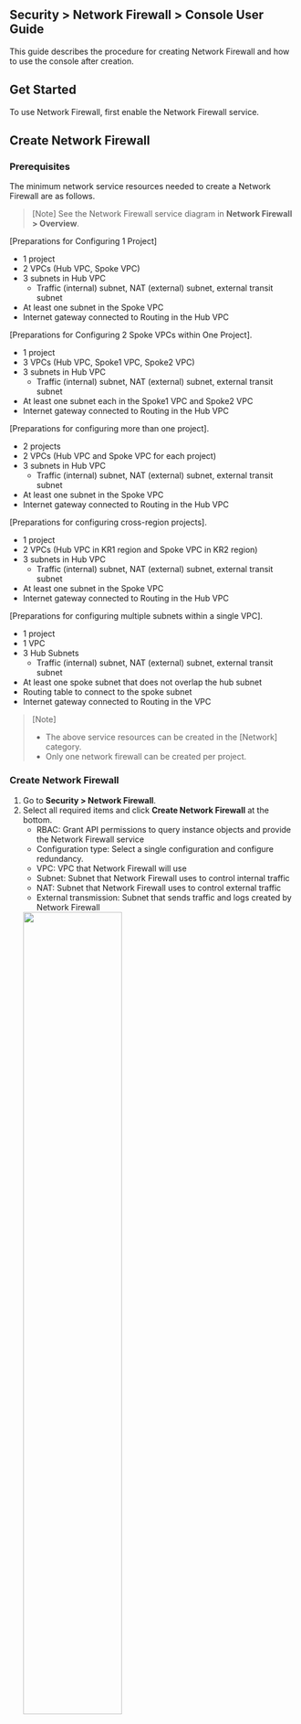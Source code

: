 ## Security > Network Firewall > Console User Guide

This guide describes the procedure for creating Network Firewall and how to use the console after creation.

## Get Started

To use Network Firewall, first enable the Network Firewall service.

## Create Network Firewall

### Prerequisites

The minimum network service resources needed to create a Network Firewall are as follows.

> [Note]
> See the Network Firewall service diagram in **Network Firewall > Overview**.


[Preparations for Configuring 1 Project]

* 1 project
* 2 VPCs (Hub VPC, Spoke VPC)
* 3 subnets in Hub VPC
    * Traffic (internal) subnet, NAT (external) subnet, external transit subnet
* At least one subnet in the Spoke VPC
* Internet gateway connected to Routing in the Hub VPC

[Preparations for Configuring 2 Spoke VPCs within One Project].

* 1 project
* 3 VPCs (Hub VPC, Spoke1 VPC, Spoke2 VPC)
* 3 subnets in Hub VPC
    * Traffic (internal) subnet, NAT (external) subnet, external transit subnet
* At least one subnet each in the Spoke1 VPC and Spoke2 VPC
* Internet gateway connected to Routing in the Hub VPC

[Preparations for configuring more than one project].

* 2 projects
* 2 VPCs (Hub VPC and Spoke VPC for each project)
* 3 subnets in Hub VPC
    * Traffic (internal) subnet, NAT (external) subnet, external transit subnet
* At least one subnet in the Spoke VPC
* Internet gateway connected to Routing in the Hub VPC


[Preparations for configuring cross-region projects].

* 1 project
* 2 VPCs (Hub VPC in KR1 region and Spoke VPC in KR2 region)
* 3 subnets in Hub VPC
    * Traffic (internal) subnet, NAT (external) subnet, external transit subnet
* At least one subnet in the Spoke VPC
* Internet gateway connected to Routing in the Hub VPC


[Preparations for configuring multiple subnets within a single VPC].

* 1 project
* 1 VPC
* 3 Hub Subnets
    * Traffic (internal) subnet, NAT (external) subnet, external transit subnet
* At least one spoke subnet that does not overlap the hub subnet
* Routing table to connect to the spoke subnet
* Internet gateway connected to Routing in the VPC


> [Note]
>
>* The above service resources can be created in the [Network] category. 
>* Only one network firewall can be created per project.

### Create Network Firewall

1. Go to **Security > Network Firewall**.
2. Select all required items and click **Create Network Firewall** at the bottom.
    * RBAC: Grant API permissions to query instance objects and provide the Network Firewall service
    * Configuration type: Select a single configuration and configure redundancy.
    * VPC: VPC that Network Firewall will use
    * Subnet: Subnet that Network Firewall uses to control internal traffic
    * NAT: Subnet that Network Firewall uses to control external traffic
    * External transmission: Subnet that sends traffic and logs created by Network Firewall
    <img src="https://kr1-api-object-storage.nhncloudservice.com/v1/AUTH_2acdfabf4efe4efc8a04c00b348110c9/cdn_origin/prod_nfw/24.09.12/create.png" height="60%" />


> [Notes before Creation]
>
>* The created Network Firewall is not exposed in users’ projects. 
>* The subnets used for subnet, NAT, and external transmission must all be selected as different subnets.
>   * It is recommended to create subnets in the minimum unit (28 bits) that can be created in the NHN Cloud console.
>* An Internet gateway must be connected to the routing table of the VPC to which the Network Firewall will belong before it can be created.
>* If you use the Network Firewall service as a separate service from Security Groups, you must allow both to access the instances.
>* The CIDR block owned by Network Firewall and the CIDR block requiring connectivity must not overlap.
>* IPs created with the Virtual_IP type **in Network > Network Interface**are used by Network Firewall for redundancy purposes, so deleting them may block communication.
>* After you create Network Firewall by selecting a single or redundancy configuration, you can change the configuration on the **Options** tab if you need to make changes. However, availability zones cannot be changed, so for redundancy configurations, configure separate availability zones whenever possible. 

### Connection Settings

> [Example]
> When the VPC (Hub) used by Network Firewall is 10.0.0.0/24, and the VPC (Spoke) that needs to be connected to the Network Firewall is 172.16.0.0/24.

1. Go to <strong>Network > Peering Gateway</strong> to create a peering.
    * For more information on connecting a peering gateway, please see the [User Guide]
<img src="https://kr1-api-object-storage.nhncloudservice.com/v1/AUTH_2acdfabf4efe4efc8a04c00b348110c9/cdn_origin/prod_nfw/23.12.19/ConnectionSettings3.png" height="65%" />
<br>
<img src="https://kr1-api-object-storage.nhncloudservice.com/v1/AUTH_2acdfabf4efe4efc8a04c00b348110c9/cdn_origin/prod_nfw/23.12.19/ConnectionSettings4.png" height="65%" />

> [Note]
> 
> Create a peering according to the location of the Spoke VPC.
> * If the spoke VPCs are the same project, create a peering.
> * If the Spoke VPC is a different project, create a project peering.
> * If the Spoke VPC is in a different region, create a region peering.

<br>

2. Go to <strong>Network > Routing</strong>, select a Hub VPC, and set up the routing as follows.
    * Destination CIDR: 172.16.0.0/24
    * Gateway: Gateway of peering type added after peering connection
    <img src="https://kr1-api-object-storage.nhncloudservice.com/v1/AUTH_2acdfabf4efe4efc8a04c00b348110c9/cdn_origin/prod_nfw/23.12.19/ConnectionSettings5.png" height="65%" />
<br>

3. Go to <strong>Network > Routing</strong>, select a Spoke VPC, and set up the routing as follows.
    * Destination CIDR: 0.0.0.0/0
    * Gateway: Gateway of peering type added after peering connection
    <img src="https://kr1-api-object-storage.nhncloudservice.com/v1/AUTH_2acdfabf4efe4efc8a04c00b348110c9/cdn_origin/prod_nfw/23.12.19/ConnectionSettings6.png" height="65%" />

> [Note]
> 
> * By setting up routing as above, all communication from the Spoke VPCs will pass through the Network Firewall.
>   * If you need to branch communications, explicitly set a destination that is not 0.0.0.0/0.

<br>

4. Go to <strong>Network > Peering Gateway > Project Peering</strong>.
    * Select the created peering and go to the **Route** tab.
    * Click the **Peer** or **Change Local Route** to set up routing as follows.
        * Destination CIDR: 0.0.0.0/0
        * Gateway: NetworkFirewall_INF_TRAFFIC_VIP
        <img src="https://kr1-api-object-storage.nhncloudservice.com/v1/AUTH_2acdfabf4efe4efc8a04c00b348110c9/cdn_origin/prod_nfw/23.12.19/ConnectionSettings7.png" height="65%" />
<br>
<img src="https://kr1-api-object-storage.nhncloudservice.com/v1/AUTH_2acdfabf4efe4efc8a04c00b348110c9/cdn_origin/prod_nfw/23.12.19/ConnectionSettings8.png" height="50%" />

Once the above routing settings are complete, instances in the Spoke VPC will be able to communicate publicly through the Network Firewall. (Requires adding NAT in <strong>Network Firewall > NAT</strong>)

<br>

**If the Spoke VPC has two or more subnets and traffic control between subnets is required through Network Firewall**, add the routing as follows.

> [Example]
When the subnets of Spoke VPC (172.16.0.0/24) are 172.16.0.0/25 and 172.16.0.128/25

* Go to <strong>Network > Routing</strong>, and select Spoke VPC and add the two routings as follows.
    * Destination CIDR: 172.16.0.0/25 and 172.16.0.128/25
    * Gateway: Gateway of peering type added after peering connection
    <img src="https://kr1-api-object-storage.nhncloudservice.com/v1/AUTH_2acdfabf4efe4efc8a04c00b348110c9/cdn_origin/prod_nfw/23.12.19/ConnectionSettings9.png" height="65%" />
<br>
<img src="https://kr1-api-object-storage.nhncloudservice.com/v1/AUTH_2acdfabf4efe4efc8a04c00b348110c9/cdn_origin/prod_nfw/23.12.19/ConnectionSettings10.png" height="65%" />
Once the above routing settings are complete, private communication between subnets within the Spoke VPC can be made through the Network Firewall. (Requires adding a policy in<strong>Network Firewall > Policies</strong> tab)

<br>

**If there are two or more spoke VPCs**, add the routing as follows.

> [Example]
With Spoke VPC1 (172.16.0.0/24) and Spoke VPC2 (192.168.0.0/24)

* Go to <strong>Network > Routing</strong> to select a Hub VPC, and add the two routings as follows.
    * Spoke VPC 1
        * Destination CIDR: 172.16.0.0/24
        * Gateway: Gateway of peering type added between Hub VPC and Spoke VPC1
    * Spoke VPC 2
        * Destination CIDR: 192.168.0.0/24
        * Gateway: Gateway of peering type added between Hub VPC and Spoke VPC1
        <img src="https://kr1-api-object-storage.nhncloudservice.com/v1/AUTH_2acdfabf4efe4efc8a04c00b348110c9/cdn_origin/prod_nfw/23.12.19/ConnectionSettings11.png" height="65%" />


> [Note]
> VPC peering between Spoke VPC2-Hub also requires the Add Route setting, as shown in **4in Connection Settings**.

<br>

If you **configure spoke subnets in the same VPC**, create a new routing table to associate the subnets and add routes. 
* In **Network > Routing**, create a routing table and add routes.
<img src="https://kr1-api-object-storage.nhncloudservice.com/v1/AUTH_2acdfabf4efe4efc8a04c00b348110c9/cdn_origin/prod_nfw/24.11.07/routetable_create.png" height="65%" />
<img src="https://kr1-api-object-storage.nhncloudservice.com/v1/AUTH_2acdfabf4efe4efc8a04c00b348110c9/cdn_origin/prod_nfw/24.11.07/route_create.png" height="65%" />

<br>

* In **Network > Subnet**, create a new spoke subnet that does not overlap the Network Firewall and associate a routing table with it.
<img src="https://kr1-api-object-storage.nhncloudservice.com/v1/AUTH_2acdfabf4efe4efc8a04c00b348110c9/cdn_origin/prod_nfw/24.11.07/subnet_create.png" height="65%" />
<img src="https://kr1-api-object-storage.nhncloudservice.com/v1/AUTH_2acdfabf4efe4efc8a04c00b348110c9/cdn_origin/prod_nfw/24.11.07/routetable_connect.png" height="65%" />

<br>

After the above routing settings are completed, communication between different Spoke VPCs can be private through Network Firewall.(Requires adding a policy in <strong>Network Firewall > Policy</strong>)
Please refer to the Network Firewall service configuration diagram to set up the connection according to your environment.

***

## Connect to Instance
After creating Network Firewall and complete all connection settings, you can access your instance through the Network Firewall.

For example, if you configure 3 subnets with 2 Spoke VPCs in 1 project and need web firewall access from outside, set up NAT and ACLs as shown below.

<img src="https://kr1-api-object-storage.nhncloudservice.com/v1/AUTH_2acdfabf4efe4efc8a04c00b348110c9/cdn_origin/prod_nfw/24.09.12/instance-access
.png" height="65%" />

> [How to set up]
>
> * Go to **Network Firewall > NAT** tab
> * Click **Add** and set up NAT
>   * Create a Destination IP object on the **Objects** tab before setup and need a spare floating IP 
> <img src="https://kr1-api-object-storage.nhncloudservice.com/v1/AUTH_2acdfabf4efe4efc8a04c00b348110c9/cdn_origin/prod_nfw/24.09.12/nat-add.png" height="65%" />
* Allow the required ACLs on the **Network Firewall > Policies > ACLs** tab
<img src="https://kr1-api-object-storage.nhncloudservice.com/v1/AUTH_2acdfabf4efe4efc8a04c00b348110c9/cdn_origin/prod_nfw/24.09.12/access_acl.png" height="65%" />  
> 
After setting up as above, you can access the instance if the departure IP is allowed in the security groups.

<br>>

## Policy
After creating Network Firewall, go to the **Policies** tab.

![policy-default.PNG](https://kr1-api-object-storage.nhncloudservice.com/v1/AUTH_2acdfabf4efe4efc8a04c00b348110c9/cdn_origin/prod_nfw/24.09.12/policy-default.png)

> [Note]
>
> * The default-deny policy is a required policy and cannot be modified or deleted.
> * Logs blocked through the default-deny policy can be viewed on the **Log** tab after changing the **Default blocking policy log setting** to **Enable** on the **Options** tab.

<br>

## ACL
On the **ACLs** tab, you can control inbound and outbound traffic and traffic between the Network Firewall and the associated VPCs.
<br/>

### Add

* Add policies based on departure, destination, and destination port.
    * Select the departure, destination, and destination port through already created objects.
* Add policies by setting options such as the status (enabled/disabled) and action (allow/block) of the policy, setting a schedule, and whether or not to log per policy.
* The schedule feature works after you enable the policy's status (if the policy is disabled, the schedule feature does not apply).

![acl_add.PNG](https://kr1-api-object-storage.nhncloudservice.com/v1/AUTH_2acdfabf4efe4efc8a04c00b348110c9/cdn_origin/prod_nfw/24.05.27/acl_add.png)

### Copy

* Click **Copy**to copy the policy.
    * Copy: Copy the same policy as the one you want to copy
    * Reverse copy: Copy by changing the source and destination of the policy you want to copy

![acl_copy.PNG](https://kr1-api-object-storage.nhncloudservice.com/v1/AUTH_2acdfabf4efe4efc8a04c00b348110c9/cdn_origin/prod_nfw/23.09.07/acl_copy_1.png)

> [Note]
> 
> The copied policy will be disabled. If you have to use it, click **Modify** to enable the policy to use.


### Modify

* Modify the policy by clicking **Edit**.


### Move

* Move the policy by clicking **Move**.
    * Could not move below the default-deny policy.

![acl_move.PNG](https://kr1-api-object-storage.nhncloudservice.com/v1/AUTH_2acdfabf4efe4efc8a04c00b348110c9/cdn_origin/prod_nfw/23.09.07/acl_move_1.png)

### Delete

* Delete the policy by clicking **Delete**.

> [Caution]
> Once deleted, a policy cannot be restored, and a policy with name: default-deny cannot be deleted.

### Batch Download of Policies

* Download all policies created in the Policies tab at once.

### Batch Register Policies

* Register policies at once using the downloaded template.

![acl_batch.PNG](https://kr1-api-object-storage.nhncloudservice.com/v1/AUTH_2acdfabf4efe4efc8a04c00b348110c9/cdn_origin/prod_nfw/23.09.07/acl_batch_1.png)


## Route

On the **Route** tab, specify the path of communication through the Network Firewall.

![policy-route.PNG](https://kr1-api-object-storage.nhncloudservice.com/v1/AUTH_2acdfabf4efe4efc8a04c00b348110c9/cdn_origin/prod_nfw/24.09.12/policy-route.png)

> [Note]
>
> * The default gateway for Network Firewall is NAT Ethernet, which cannot be modified or deleted.
> * If the route settings change, there may be communication issues, so set them carefully.  

### Add

* Click **Add** to select Ethernet, and enter the destination and gateway. 
    * Destination: Enter in subnet format
    * Ethernet: Select from NAT, TRAFFIC, or VPN (when using the IPSec VPN feature)
    * Gateway: Enter in host format

> [Note]
>
> * If you select Ethernet as VPN, you don't need to specify a gateway.
> * For setting up routes for private IP bands associated with an IPSec VPN, must set Ethernet to VPN.
> * If you see a validation message like the one below when entering the destination subnet, pre-check the subnet range and enter it as the starting IP of the subnet.
>   * [Example]
>       * 192.168.199.0/21 (x) → 192.168.192.0/21 (o)
>       * 172.16.100.0/20 (x) → 172.16.96.0/20 (o)
>       * 10.10.10.130/25 (x) → 10.10.10.128/25 (o)
> 
> ![route_add.PNG](https://kr1-api-object-storage.nhncloudservice.com/v1/AUTH_2acdfabf4efe4efc8a04c00b348110c9/cdn_origin/prod_nfw/24.09.12/route_add.png)

### Modify

* Modify the route by clicking **Edit**.

### Delete

* Delete a route by clicking **Delete**.

***
<br>

## Object

In the **Object** tab, create and manage IPs and ports to use when creating policies.

### Add

* Create an object by entering the required fields.
    * Objects can be added in two forms: IP and port.

> [Note]
> * Group objects cannot be added when creating a group object (only single or range objects can be added by selecting them).

### Modify

* Modify the object by clicking **Edit**.
    * Types cannot be modified.

### Delete

* You can delete an object by clicking **Delete**.
    * Objects automatically created by Network Firewall cannot be modified or deleted.

>[Note]
> Objects in use by a policy will be changed to ALL objects after deletion (caution required).

### Add Instance Objects
* Add an object by using the instances in the project in which Network Firewall is created.

> [Note]
> * Create an object by simply referencing the instance's name and private IP address, regardless of instances (once created, manage on the Object tab).


### Batch Download of Objects

* Download all IPs and port objects created in the **Object** tab at once.

<br>

## NAT

In the **NAT** (Network Address Translation) tab, select and connect a dedicated public IP with the instance to be accessed from the outside.

>[Note]
>
> * NAT offers only destination-based and 1:1 methods.
> * Port-based NAT is not provided.
> * After creating a NAT, you must add an allow policy to enable authorized communication.
> * If you assign a floating IP directly to an instance that owns a private IP after NAT has been set up, there may be communication issues.
> * After deleting NAT, delete the unused public IP before NAT directly from **Network - Floating**.

### Add

* Click **Add** to create NAT.
    * For the public IP before NAT, select one of the pre-created IPs in **Network - Floating IP**.  
    * For the objects to be selected in Private IP after NAT, pre-create them on the **Objects** tab to add by clicking **Add**. 

![nat_add.PNG](https://kr1-api-object-storage.nhncloudservice.com/v1/AUTH_2acdfabf4efe4efc8a04c00b348110c9/cdn_origin/prod_nfw/24.04.05/nat_add_2.png)

>[Note]
> * Instances can be accessed from the pre-NAT public IP that you set when adding NAT (Not required to connect a floating IP directly to the instance).

### Modify

* Click **Modify** to modify the created NAT.
    * You can modify both public and private IPs.

### Delete

* Click **Delete** to delete the created NAT.
 
 <br>

 ## Mirroring
 
 The **Mirroring** tab allows you to copy network packets that pass through the Network Firewall to threat detection and analysis solutions such as IDS/IPS, SIEM, NDR, and others, so that you can detect and respond to network threats in real time.
 
 > [Note]
 **Options -** **Enable****in Mirroring settings**to **enable**and use after activation (takes about 30 seconds to activate)
 <br>
 >     ![Mirorring_Config_Activation_800.png](https://kr1-api-object-storage.nhncloudservice.com/v1/AUTH_2acdfabf4efe4efc8a04c00b348110c9/cdn_origin/prod_nfw/Mirroring/25.03.06/Mirorring_Config_Activation_800.png)
 
 <br>
 
 ### Mirroring rules
 
 * Add a mirroring rule to send the copied packets to the desired destination terminal.
 ![Mirroring_Rule_Contents_Explain_1_900.png](https://kr1-api-object-storage.nhncloudservice.com/v1/AUTH_2acdfabf4efe4efc8a04c00b348110c9/cdn_origin/prod_nfw/Mirroring/25.03.06/Mirroring_Rule_Contents_Explain_1_900.png)
     * Name: Displays the name you set.
     * Orientation: Displays the orientation you set.
     * Mirror specified interface: Displays the interface of the selected Network Firewall.
     * Mirroring transmit IP: Displays the IP of the mirroring interface.
     * Mirroring target IP: Displays the destination IP to send mirroring packets to.
     * Filter group: Displays the selected filter groups.
     * Status: Displays the status of this mirroring rule via a badge.
         * Active: Active 
         * Inactive: Inactive
     * View Details: Views the details of the mirroring rule you set up.
 
 <br>
 
 ### Add
 
 * You can add a mirroring rule by clicking **Add**.
 ![Mirroring_Rule_Add_900.png](https://kr1-api-object-storage.nhncloudservice.com/v1/AUTH_2acdfabf4efe4efc8a04c00b348110c9/cdn_origin/prod_nfw/Mirroring/25.03.06/Mirroring_Rule_Add_900.png)
     * Status: Sets whether the mirroring rule is active or not.
     * Direction: Sets the incoming/outgoing packets to be mirrored on the mirroring interface. This setting allows you to mirror only packets in a specific direction.
         * Receive (Rx): Packets received on the mirror-designated interface
         * Transmit (Tx): Packets outgoing from the mirror-designated interface.
     * Mirror specified interface: Choose from the interfaces below on the Network Firewall.
         * NetworkFirewall_INF_NAT: Top interface for external control of Network Firewall
         * NetworkFirewall_INF_TRAFFIC: Bottom interface for internal control of Network Firewall
     * Mirroring egress IP: The mirroring interface on the external egress subnet is set to default.
     * Mirror destination IP: Enter the private IP of the destination that will receive mirroring packets.
     * Virtual network identifier (VNI): Type the VNI.
 
 > [Note]
 >
 > * Policies (such as security groups and firewalls) need to allow access to the mirroring egress IP and UDP port 4789 in order for the mirroring target terminal to receive VXLAN packets.
 > * You can create up to three mirroring rules.
 > * When applying mirroring rules, make sure to enter the mirroring destination IP information correctly because it can generate a lot of communication data depending on your environment.
 > * Network Firewall sends mirroring packets over a VXLAN tunnel, which requires a VNI setting. The VNI value can be entered as a number between 1 and 16,777,215 and must be the same as the device being mirrored.
 
 * Select a **filter group**.
     * If you haven't added a filter group before, you can add one by clicking **Add filter group**.
     * See the [filter group description](#%ED%95%84%ED%84%B0%20%EA%B7%B8%EB%A3%B9) for more information.
 ![Mirroring_Rule_Filter_Group_900.png](https://kr1-api-object-storage.nhncloudservice.com/v1/AUTH_2acdfabf4efe4efc8a04c00b348110c9/cdn_origin/prod_nfw/Mirroring/25.03.06/Mirroring_Rule_Filter_Group_900.png)
 
 > [Note]
 Only one filter group can be applied per rule.
 
 <br>
 
 ### Modify
 
 * You can modify the mirroring rule by clicking **Modify**.
 
 > [Note]
 Only the name, description, status, and filter group can be modified.
 
 <br>
 
 ### Delete
 
 * You can delete a mirroring rule by clicking **Delete**.
 
 <br>
 
 ### Filter Group
 
 * **Filter group** allow you to set filters to apply to mirroring rules so that only the packets you want are sent.
 ![Filter_Group_Contents_Explain_1_900.png](https://kr1-api-object-storage.nhncloudservice.com/v1/AUTH_2acdfabf4efe4efc8a04c00b348110c9/cdn_origin/prod_nfw/Mirroring/25.03.06/Filter_Group_Contents_Explain_1_900.png)
     * Name: Displays the name you set.
     * Associated mirroring rules: Displays mirroring rules that use this filter group.
     * Description: Displays a description.
     * View filter rules: View the rules set for that filter group.
 
 <br>
 
 ### Add
 * You can add a filter group by clicking **Add**.
 ![Filter_Group_Add_900.png](https://kr1-api-object-storage.nhncloudservice.com/v1/AUTH_2acdfabf4efe4efc8a04c00b348110c9/cdn_origin/prod_nfw/Mirroring/25.03.06/Filter_Group_Add_900.png)
     * Define filter rules
         * Priority: The smaller the number, the higher the priority. Apply the rule to send mirroring packets starting with the highest priority.
         * Protocol: Specifies the protocol.
             * ALL: Specifies all protocols. When selected, the From/Destination setting is disabled.
             * TCP: Specifies TCP.
             * UDP: Specifies UDP.
             * ICMP: Specifies ICMP. When selected, the From/Destination port setting is disabled.
         * Origin/destination CIDRs: Set the origin and destination CIDRs.
         * From/Destination Port: Set by selecting ALL, Port, or Port Range.
             * ALL: Specifies all ports.
             * Port: Specifies one port in the range 1-65535.
             * Port range: Specify a range of ports within the range 1-65535.
         * Send or not: Sets whether packets that match the rule are sent or not.
             * Send: Send packets that match the rule.
             * Unsent: No packets matching the rule are sent.
 
 > [Note]
 >
 > * You can delete or add rules by clicking the [-], [＋] buttons for each rule.
 > * You can change the priority of the rule by clicking the up and down buttons on each rule.
 ![Filter_Rule_900.png](https://kr1-api-object-storage.nhncloudservice.com/v1/AUTH_2acdfabf4efe4efc8a04c00b348110c9/cdn_origin/prod_nfw/Mirroring/25.03.06/Filter_Rule_900.png)
 > * You can set up to 10 filter groups, including the default filter group.
 > * You can set up to 30 filter rules.
 > * Filter rules are applied from highest priority to lowest priority, so packets that have already been applied to a do not send rule will not be applied to the next priority rule.
 
 <br>
 
 ### Modify
 * You can modify the filter group by clicking **Edit**.
 
 <br>
 
 ### Delete
 * You can delete a filter group by clicking **Delete**.
 
 > [Note]
 You cannot delete the default filter group.
 
 <br>

## VPN

The **VPN** tab enables secure, private communication over an encrypted tunnel between sites.

### Create Gateway

* Click **Create Gateway** to create a gateway to connect with peer VPN equipment.

![gw_add.PNG](https://kr1-api-object-storage.nhncloudservice.com/v1/AUTH_2acdfabf4efe4efc8a04c00b348110c9/cdn_origin/prod_nfw/24.05.27/gw_add.png)

> [Note]
>
> * VPCs and subnets cannot be modified.
> * You can create up to 10 gateways.

### Modify

* Click **Modify** to modify gateways.

### Delete

* Click **Delete** to delete gateways.
    * If there is a tunnel connected to gateways, it will not be deleted.

### Associate Floating IP

* Set the floating IP required to connect to the peer equipment.
    * Floating IPs that are not used appear in the list created in **Network > Floating IP**.

![fip.PNG](https://kr1-api-object-storage.nhncloudservice.com/v1/AUTH_2acdfabf4efe4efc8a04c00b348110c9/cdn_origin/prod_nfw/24.05.27/fip.png)

### Create Tunnel

* Create a tunnel to connect with the peer device.

![tunnel_add.PNG](https://kr1-api-object-storage.nhncloudservice.com/v1/AUTH_2acdfabf4efe4efc8a04c00b348110c9/cdn_origin/prod_nfw/24.05.27/tunnel_add.png)

* Set up Tunnel
    * Gateway: On the Gateway tab, the created gateways appear, and select the gateway you want to associate with the tunnel.
        * If no gateways are created, they are not exposed.
    * Peer IP address: Enter the IP address of the peer VPN equipment to connect to.
    * IKE version: Set to the same version as the peer VPN equipment.
        * IKE version 1 is only supported in Main Mode.
    * Pre-Shared Key: Enter the same key value as the peer VPN equipment.
    * DPD(dead peer detection): Attempts a total of five retransmissions in 10-second increments and only supports responses to DPD requests from peer VPN equipment when Disabled is selected.
    * NAT-Traversal: Prevents packet dropping that occurs during tunnel creation and is typically enabled when the peer VPN equipment is a public IP.
* Set Phase 1/2
    * Enter the necessary setup information to create an IPSec VPN tunnel.

 > [Precautions for Setup]
 >
 > * Set all settings identically to the peer VPN equipment.
 > * The local ID is optional, depending on how the peer VPN equipment is set up.
 > * You can add up to three Phase 2s.
 > * Set the private IP for Phase 2 to /24 bits or less; if you need to set a value higher than /24 bits, check the subnet range in advance and enter it as the starting IP for the subnet.
 >   * [Example]
 >       * 192.168.100.0/20 (X) → 192.168.96.0/20 (O)
 >       * 172.16.30.0/21 (X) → 172.16.24.0/21 (O)
 >       * 10.0.50.0/22 (X) → 10.0.48.0/22 (O)
 > * The local private IP and peer private IP must not overlap each other. This range includes all private bands that connect to Network Firewall, including VPC peering.
  > * The CIDRs below cannot be added to local private IPs and peer private IPs, and if they are, there may be issues with communication through Network Firewall.
 >   * 10.0.0.0/8
 >   * 172.16.0.0/12
 >   * 192.168.0.0/16

### Connect Tunnel

* When the tunnel is created, it will be created as a pending connection, and you can click **Connect** to connect the created tunnel to the peer VPN equipment.

> [Note]
>
> * In the **Status** column, you can see the status of the tunnel by color.
 >   * Green: Healthy connection with the peer VPN equipment
 >   * Red: Connection between peer VPN devices fails due to issues with settings or communication status.
 >   * Gray: Waiting for connection (newly created tunnel)
 >   * Orange: Click **Stop** to stop the connection between the peer VPN equipment.
> * After the tunnel creation is complete, depending on the type of peer device and its settings, you may not need to click **Connect** to connect.

### Modify Tunnel

* Click **Modify** to modify the tunnel.
    * All of these values can be modified except the Gateway, and if you do, you must also modify the peer VPN devices to the same values.

### Stop Tunnel

* Click **Stop** to stop the tunnel.
    * If you stop, private communication over the peer VPN device will be stopped. 

### Delete Tunnel

* Click **Delete** to delete the tunnel.

### Event

* You can search event logs that occur during tunnel connections with peer VPN devices.

> [Note]
>
> * Under Events, you can only search the event log for the tunnel.
> * Check the **Log** tab for logs of communication over the VPN tunnel or audit logs, such as tunnel creation and deletion.


## Log

In the **Log** tab, search logs created in Network Firewall.

### Search

* Traffic: Search traffic logs generated by allow or block policies when passing through the Network Firewall.
    * You can search only historical data up to 3 months in 1-month increments.
        * The maximum number of stored logs is 8 million, and the amount of logs stored depends on the amount of traffic, so past data may not be retrieved.
    * If separate data storage is required, see the **log remote transmission settings** in the **Options** tab.

* Audit: Search logs for changes to Network Firewall, including policy creation and deletion.
    * You can search for up to one month, and can search through CloudTrail, an organizational service.

### Download Excel

* Download traffic and audit log search results through **Download Excel**.
    * The maximum number of downloads in a traffic log is 300,000.

## Monitor

In the **Monitor** tab, check the status of Network Firewall in real time.
Searches are only available for up to 24 hours (1 day).

### Search

* Sessions: Quantity of sessions currently in use through Network Firewall.
* Network Usage: Inbound/outbound traffic currently passing through Network Firewall

## Options

In the **Options** tab, set options required for operation of Network Firewall.

### Log Settings

* Default blocking policy log settings: Select whether to save the default blocking policy log that is required after creating a Network Firewall.
    * When enabled, you can search logs created with the default blocking policy in the traffic log.
* Log remote transmission settings: Select the option to save traffic logs remotely.
    * Syslog: Send logs with up to 2 remote addresses
        * Two remote locations can be configured individually (IP address, protocol, port number)
    * Object Storage: Send logs with the Object Storage service provided by NHN Cloud
    <img src="https://kr1-api-object-storage.nhncloudservice.com/v1/AUTH_2acdfabf4efe4efc8a04c00b348110c9/cdn_origin/prod_nfw/24.11.07/OBS_5.png" height="65%" />
      * Access key/secret key: Enter the access key information that can be verified when registering S3 API credentials in the Object Storage service.
      * Bucket name: Enter the name of the container created by the Object Storage service
      * Endpoint: Check the endpoints by region and enter the endpoint according to your location.
      * Region: Check the region-specific name and enter the name according to the region location.
  * Log & Crash Search: Send logs to the Log &amp; Crash Search service provided by NHN Cloud.
 <img src="https://kr1-api-object-storage.nhncloudservice.com/v1/AUTH_2acdfabf4efe4efc8a04c00b348110c9/cdn_origin/prod_nfw/24.11.07/LNCS_2.png" height="65%" />
      * AppKey: Enter the AppKey generated after activating the Log &amp; Crash Search service.
  
> [Note]
> * Refer to the [user guide](https://docs.nhncloud.com/ko/Storage/Object%20Storage/ko/s3-api-guide/#aws-sdk) when setting up Object Storage.
> * When using the Log & Crash Search service, you can leverage the log alarm setting feature to detect abnormal behavior.
For example, you can add an ACL blocking policy for SSH communications to a specific destination to Network Firewall, and then set an alarm condition for logs generated by that policy. (For example, 20 or more SSH connection attempts logs in a one-minute period.)
You can receive an alarm when the conditions you set are met.  

<br>

### General Settings

* Maximum transmission unit (MTU) size setting: Set the MTU size of the Ethernet associated with Network Firewall.
    * Traffic: Ethernet used for internal NHN Cloud communication (including peering communication)
    * NAT: Ethernet used for external communication

> [Note]
> The default MTU size for traffic, NAT Ethernet is 1450 bytes.

<br>

* Mirroring settings: You can choose whether to enable mirroring among the features provided by Network Firewall.
    * When you select Use, the required subnet is the subnet that was used to create the Network Firewall.

> [Note]
> * The IP information of the mirroring interface required for ACL settings can be found **in Network - Network Interface**.
>   * Interface name: NetworkFirewall_INF_MIRRORING_S_NAT_VIP

<br>

* Network Firewall configuration: You can set how Network Firewall is configured: single or redundant.

> [Note]
>
> * Changing your configuration takes a few minutes and may impact your service until the configuration change is complete.
> * It is recommended to make changes to Network Firewall, such as changing policies and NAT after configuration changes are complete.

<br>

* Network Firewall Deletion: You can delete a running Network Firewall.
    * Network Firewall can be deleted from the Korea (Pangyo) region and Korea (Pyongchon) region respectively.

> [Precautions when deleting]
> * If you are deleting a running Network Firewall, consider other services associated with the Network Firewall before proceeding.     

<br>

## Disable Service

You can disable the Network Firewall service in **Project Management > Services in Use**.

> [Note]
>
> * Disabling the Network Firewall service applies to both the Pangyo and Pyeongchon regions.
> For example, if you enable the Network Firewall service for both the Pangyo and Pyeongchon regions of the same project, you cannot disable the Network Firewall service for only one of the two regions. 
> * To disable, delete Network Firewall from the Korea (Pangyo) region and Korea (Pyeongchon) region before proceeding.
